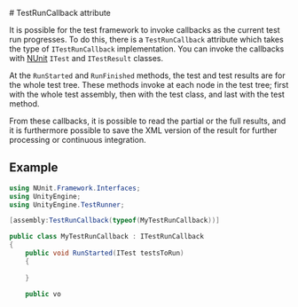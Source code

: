                                                                                                                                                                                                                                                                                                                                                                                                                                                                                                                                 # TestRunCallback attribute

It is possible for the test framework to invoke callbacks as the current test run progresses. To do this, there is a `TestRunCallback` attribute which takes the type of `ITestRunCallback` implementation. You can invoke the callbacks with [NUnit](http://www.nunit.org/) `ITest` and `ITestResult` classes. 

At the `RunStarted` and `RunFinished` methods, the test and test results are for the whole test tree. These methods invoke at each node in the test tree; first with the whole test assembly, then with the test class, and last with the test method.

From these callbacks, it is possible to read the partial or the full results, and it is furthermore possible to save the XML version of the result for further processing or continuous integration.

## Example

```C#
using NUnit.Framework.Interfaces;
using UnityEngine;
using UnityEngine.TestRunner;

[assembly:TestRunCallback(typeof(MyTestRunCallback))]

public class MyTestRunCallback : ITestRunCallback
{
    public void RunStarted(ITest testsToRun)
    {
        
    }

    public vo